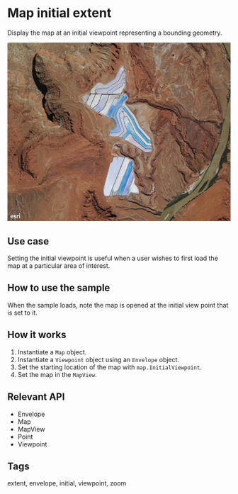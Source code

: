 # Map initial extent

Display the map at an initial viewpoint representing a bounding geometry.

![Image of map initial extent](SetInitialMapArea.jpg)

## Use case

Setting the initial viewpoint is useful when a user wishes to first load the map at a particular area of interest.

## How to use the sample

When the sample loads, note the map is opened at the initial view point that is set to it.

## How it works

1. Instantiate a `Map` object.
2. Instantiate a `Viewpoint` object using an `Envelope` object.
3. Set the starting location of the map with `map.InitialViewpoint`.
4. Set the map in the `MapView`.

## Relevant API

* Envelope
* Map
* MapView
* Point
* Viewpoint

## Tags

extent, envelope, initial, viewpoint, zoom